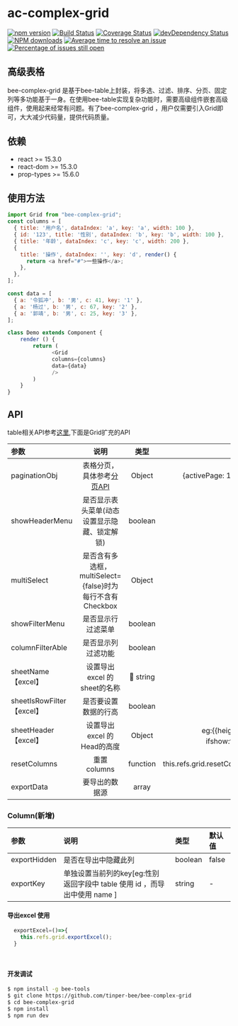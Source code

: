 # ac-complex-grid

[![npm version](https://img.shields.io/npm/v/ac-complex-grid.svg)](https://www.npmjs.com/package/ac-complex-grid)
[![Build Status](https://img.shields.io/travis/tinper-bee/ac-complex-grid/master.svg)](https://travis-ci.org/tinper-bee/ac-complex-grid)
[![Coverage Status](https://coveralls.io/repos/github/tinper-bee/ac-complex-grid/badge.svg?branch=master)](https://coveralls.io/github/tinper-bee/ac-complex-grid?branch=master)
[![devDependency Status](https://img.shields.io/david/dev/tinper-bee/ac-complex-grid.svg)](https://david-dm.org/tinper-bee/ac-complex-grid#info=devDependencies)
[![NPM downloads](http://img.shields.io/npm/dm/ac-complex-grid.svg?style=flat)](https://npmjs.org/package/ac-complex-grid)
[![Average time to resolve an issue](http://isitmaintained.com/badge/resolution/tinper-bee/ac-complex-grid.svg)](http://isitmaintained.com/project/tinper-bee/ac-complex-grid "Average time to resolve an issue")
[![Percentage of issues still open](http://isitmaintained.com/badge/open/tinper-bee/ac-complex-grid.svg)](http://isitmaintained.com/project/tinper-bee/ac-complex-grid "Percentage of issues still open")


## 高级表格

bee-complex-grid 是基于bee-table上封装，将多选、过滤、排序、分页、固定列等多功能基于一身。在使用bee-table实现复杂功能时，需要高级组件嵌套高级组件，使用起来经常有问题。有了bee-complex-grid ，用户仅需要引入Grid即可，大大减少代码量，提供代码质量。

## 依赖

- react >= 15.3.0
- react-dom >= 15.3.0
- prop-types >= 15.6.0

## 使用方法

```js
import Grid from "bee-complex-grid";
const columns = [
  { title: '用户名', dataIndex: 'a', key: 'a', width: 100 },
  { id: '123', title: '性别', dataIndex: 'b', key: 'b', width: 100 },
  { title: '年龄', dataIndex: 'c', key: 'c', width: 200 },
  {
    title: '操作', dataIndex: '', key: 'd', render() {
      return <a href="#">一些操作</a>;
    },
  },
];

const data = [
  { a: '令狐冲', b: '男', c: 41, key: '1' },
  { a: '杨过', b: '男', c: 67, key: '2' },
  { a: '郭靖', b: '男', c: 25, key: '3' },
];

class Demo extends Component {
    render () {
        return (
              <Grid
              columns={columns}
              data={data}
              />
        )
    }
}
```

## API

table相关API参考[这里](http://bee.tinper.org/bee-table#bee-table),下面是Grid扩充的API

|参数|说明|类型|默认值|
|:--|:---:|:--:|---:|
|paginationObj|表格分页，具体参考[分页API](http://bee.tinper.org/bee-pagination#bee-pagination)|Object|{activePage: 1, total: 0,items:1}
|showHeaderMenu|是否显示表头菜单(动态设置显示隐藏、锁定解锁)|boolean|true|
|multiSelect|是否含有多选框，multiSelect={false}时为每行不含有Checkbox|Object|{}|
|showFilterMenu|是否显示行过滤菜单|boolean|false|
|columnFilterAble|是否显示列过滤功能|boolean|true|
|sheetName【excel】| 设置导出excel 的sheet的名称 | string | -- |
|sheetIsRowFilter【excel】| 是否要设置数据的行高 | boolean | false |
|sheetHeader【excel】| 设置导出excel 的Head的高度 | Object | eg:{{height:30, //设置高度ifshow:false //是否显示}} |
|resetColumns|重置columns|function|this.refs.grid.resetColumns(columns)|
|exportData|要导出的数据源|array	|-|

### Column(新增)

|参数|说明|类型|默认值|
|:--|:---|:--|:---| 
|exportHidden|是否在导出中隐藏此列|boolean	|false|
|exportKey|单独设置当前列的key[eg:性别 返回字段中 table 使用 id ，而导出中使用 name ]|string	|-|


####  导出excel 使用

```js
  exportExcel=()=>{
    this.refs.grid.exportExcel();
  }

  
```

#### 开发调试

```sh
$ npm install -g bee-tools
$ git clone https://github.com/tinper-bee/bee-complex-grid
$ cd bee-complex-grid
$ npm install
$ npm run dev
```
